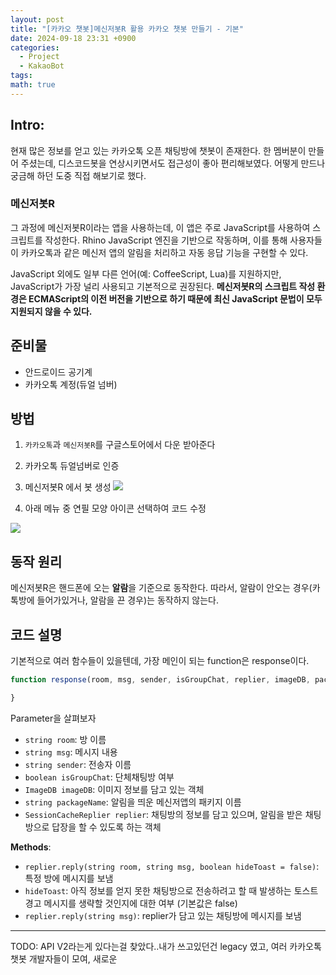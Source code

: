 ```yaml
---
layout: post
title: "[카카오 챗봇]메신저봇R 활용 카카오 챗봇 만들기 - 기본"
date: 2024-09-18 23:31 +0900
categories:
  - Project
  - KakaoBot
tags: 
math: true
---
```


## Intro:

현재 많은 정보를 얻고 있는 카카오톡 오픈 채팅방에 챗봇이 존재한다. 한 멤버분이 만들어 주셨는데, 디스코드봇을 연상시키면서도 접근성이 좋아 편리해보였다. 어떻게 만드나 궁금해 하던 도중 직접 해보기로 했다. 


### 메신저봇R
그 과정에 메신저봇R이라는 앱을 사용하는데, 이 앱은 주로 JavaScript를 사용하여 스크립트를 작성한다. Rhino JavaScript 엔진을 기반으로 작동하며, 이를 통해 사용자들이 카카오톡과 같은 메신저 앱의 알림을 처리하고 자동 응답 기능을 구현할 수 있다.

JavaScript 외에도 일부 다른 언어(예: CoffeeScript, Lua)를 지원하지만, JavaScript가 가장 널리 사용되고 기본적으로 권장된다. **메신저봇R의 스크립트 작성 환경은 ECMAScript의 이전 버전을 기반으로 하기 때문에 최신 JavaScript 문법이 모두 지원되지 않을 수 있다.**


## 준비물

- 안드로이드 공기계
- 카카오톡 계정(듀얼 넘버)

## 방법

1. `카카오톡`과 `메신저봇R`를 구글스토어에서 다운 받아준다
2. 카카오톡 듀얼넘버로 인증
3. 메신저봇R 에서 봇 생성
![](https://i.imgur.com/nFdn6eI.png)

4. 아래 메뉴 중 연필 모양 아이콘 선택하여 코드 수정

![](https://i.imgur.com/6gbpKGp.png)

## 동작 원리

메신저봇R은 핸드폰에 오는 **알람**을 기준으로 동작한다. 따라서, 알람이 안오는 경우(카톡방에 들어가있거나, 알람을 끈 경우)는 동작하지 않는다. 

## 코드 설명

기본적으로 여러 함수들이 있을텐데, 가장 메인이 되는 function은 response이다. 

```js
function response(room, msg, sender, isGroupChat, replier, imageDB, packageName){

}
```


Parameter을 살펴보자

- `string room`: 방 이름
- `string msg`: 메시지 내용
- `string sender`: 전송자 이름
- `boolean isGroupChat`: 단체채팅방 여부
- `ImageDB imageDB`: 이미지 정보를 담고 있는 객체
- `string packageName`: 알림을 띄운 메신저앱의 패키지 이름
- `SessionCacheReplier replier`: 채팅방의 정보를 담고 있으며, 알림을 받은 채팅방으로 답장을 할 수 있도록 하는 객체



**Methods**:

- `replier.reply(string room, string msg, boolean hideToast = false)`: 특정 방에 메시지를 보냄
- `hideToast`: 아직 정보를 얻지 못한 채팅방으로 전송하려고 할 때 발생하는 토스트 경고 메시지를 생략할 것인지에 대한 여부 (기본값은 false)
- `replier.reply(string msg)`: replier가 담고 있는 채팅방에 메시지를 보냄


---

TODO: API V2라는게 있다는걸 찾았다..내가 쓰고있던건 legacy 였고, 여러 카카오톡 챗봇 개발자들이 모여, 새로운 